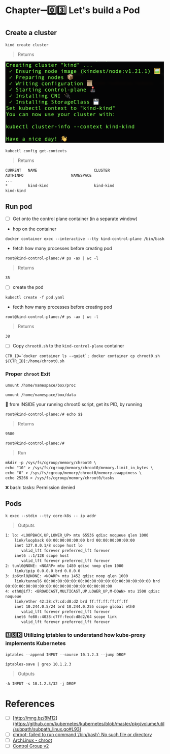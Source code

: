 # Chapter:heavy_minus_sign::zero::three: Let's build a Pod

## Create a cluster

```
kind create cluster
```
> Returns

<img src="../images/kind-return.png" width=500 > </img>

```
kubectl config get-contexts
```
> Returns
```
CURRENT   NAME                         CLUSTER                      AUTHINFO                     NAMESPACE
...
*         kind-kind                    kind-kind                    kind-kind                    
```

## Run pod


- [ ] Get onto the control plane container (in a separate window)

* hop on the container

```
docker container exec --interactive --tty kind-control-plane /bin/bash
````

* fetch how many processes before creating pod

```
root@kind-control-plane:/# ps -ax | wc -l
```
> Returns
```
35
```


- [ ] create the pod

```
kubectl create -f pod.yaml
```

* fecth how many processes before creating pod

```
root@kind-control-plane:/# ps -ax | wc -l
```
> Returns
```
38
```

- [ ] Copy `chroot0.sh` to the `kind-control-plane` container

```
CTR_ID=`docker container ls --quiet`; docker container cp chroot0.sh ${CTR_ID}:/home/chroot0.sh
```

### Proper `chroot` Exit

```
umount /home/namespace/box/proc
```
```
umount /home/namespace/box/data
```

:round_pushpin: from INSIDE your running chroot0 script, get its PID, by running

```
root@kind-control-plane:/# echo $$
```
> Returns
```
9580
```

```
root@kind-control-plane:/# 
```
> Run
```
mkdir -p /sys/fs/cgroup/memory/chroot0 \
echo "10" > /sys/fs/cgroup/memory/chroot0/memory.limit_in_bytes \
echo "0" > /sys/fs/cgroup/memory/chroot0/memory.swappiness \
echo 25266 > /sys/fs/cgroup/memory/chroot0/tasks
```

:x: bash: tasks: Permission denied

## Pods

```
k exec --stdin --tty core-k8s -- ip addr
```
> Outputs
```
1: lo: <LOOPBACK,UP,LOWER_UP> mtu 65536 qdisc noqueue qlen 1000
    link/loopback 00:00:00:00:00:00 brd 00:00:00:00:00:00
    inet 127.0.0.1/8 scope host lo
       valid_lft forever preferred_lft forever
    inet6 ::1/128 scope host 
       valid_lft forever preferred_lft forever
2: tunl0@NONE: <NOARP> mtu 1480 qdisc noop qlen 1000
    link/ipip 0.0.0.0 brd 0.0.0.0
3: ip6tnl0@NONE: <NOARP> mtu 1452 qdisc noop qlen 1000
    link/tunnel6 00:00:00:00:00:00:00:00:00:00:00:00:00:00:00:00 brd 00:00:00:00:00:00:00:00:00:00:00:00:00:00:00:00
4: eth0@if7: <BROADCAST,MULTICAST,UP,LOWER_UP,M-DOWN> mtu 1500 qdisc noqueue 
    link/ether 42:38:c7:cd:d8:d2 brd ff:ff:ff:ff:ff:ff
    inet 10.244.0.5/24 brd 10.244.0.255 scope global eth0
       valid_lft forever preferred_lft forever
    inet6 fe80::4038:c7ff:fecd:d8d2/64 scope link 
       valid_lft forever preferred_lft forever
```

### :three::five::two: Utilizing iptables to understand how kube-proxy implements Kubernetes


```
iptables --append INPUT --source 10.1.2.3 --jump DROP
```

```
iptables-save | grep 10.1.2.3
```
> Outputs
```
-A INPUT -s 10.1.2.3/32 -j DROP
```


# References

- [ ] [http://mng.bz/8M12](https://github.com/kubernetes/kubernetes/blob/master/pkg/volume/util/subpath/subpath_linux.go#L93)
- [ ] [chroot: failed to run command ‘/bin/bash’: No such file or directory](https://unix.stackexchange.com/questions/128046/chroot-failed-to-run-command-bin-bash-no-such-file-or-directory)
- [ ] [ArchLinux - chroot](https://wiki.archlinux.org/title/chroot)
- [ ] [Control Group v2](https://www.kernel.org/doc/html/v5.10/admin-guide/cgroup-v2.html)

